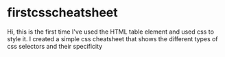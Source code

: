 # firstcsscheatsheet
Hi,
this is the first time I've used the HTML table element and used css to style it. I created a simple css cheatsheet that shows the different types of css selectors and 
their specificity

